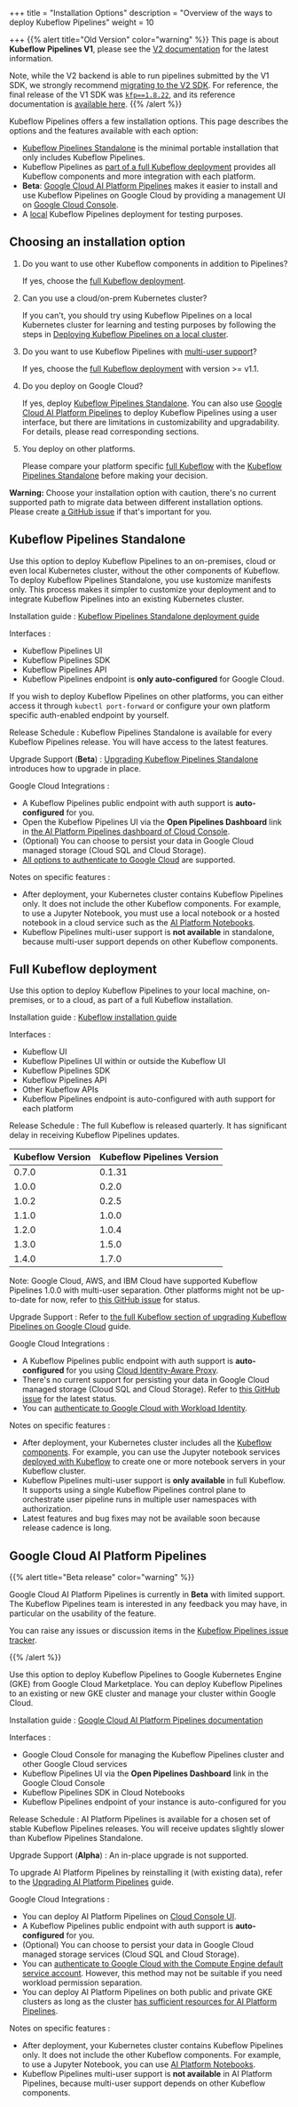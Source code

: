 +++
title = "Installation Options"
description = "Overview of the ways to deploy Kubeflow Pipelines"
weight = 10
                    
+++
{{% alert title="Old Version" color="warning" %}}
This page is about __Kubeflow Pipelines V1__, please see the [V2 documentation](/docs/components/pipelines) for the latest information.

Note, while the V2 backend is able to run pipelines submitted by the V1 SDK, we strongly recommend [migrating to the V2 SDK](/docs/components/pipelines/user-guides/migration).
For reference, the final release of the V1 SDK was [`kfp==1.8.22`](https://pypi.org/project/kfp/1.8.22/), and its reference documentation is [available here](https://kubeflow-pipelines.readthedocs.io/en/1.8.22/).
{{% /alert %}}

Kubeflow Pipelines offers a few installation options.
This page describes the options and the features available
with each option:

* [Kubeflow Pipelines Standalone](#kubeflow-pipelines-standalone) is the minimal
portable installation that only includes Kubeflow Pipelines.
* Kubeflow Pipelines as [part of a full Kubeflow deployment](/docs/started/installing-kubeflow/#kubeflow-platform) provides
all Kubeflow components and more integration with each platform.
* **Beta**: [Google Cloud AI Platform Pipelines](#google-cloud-ai-platform-pipelines) makes it easier to install and use Kubeflow Pipelines on Google Cloud by providing a management UI on [Google Cloud Console](https://console.cloud.google.com/ai-platform/pipelines/clusters).
* A [local](/docs/components/pipelines/legacy-v1/installation/localcluster-deployment) Kubeflow Pipelines deployment for testing purposes.

## Choosing an installation option

1. Do you want to use other Kubeflow components in addition to Pipelines?

    If yes, choose the [full Kubeflow deployment](/docs/started/installing-kubeflow/#kubeflow-platform).
1. Can you use a cloud/on-prem Kubernetes cluster?

    If you can't, you should try using Kubeflow Pipelines on a local Kubernetes cluster for learning and testing purposes by following the steps in [Deploying Kubeflow Pipelines on a local cluster](/docs/components/pipelines/legacy-v1/installation/localcluster-deployment).
1. Do you want to use Kubeflow Pipelines with [multi-user support](https://github.com/kubeflow/pipelines/issues/1223)?

    If yes, choose the [full Kubeflow deployment](/docs/started/installing-kubeflow/#kubeflow-platform) with version >= v1.1.
1. Do you deploy on Google Cloud?

    If yes, deploy [Kubeflow Pipelines Standalone](#kubeflow-pipelines-standalone). You can also
    use [Google Cloud AI Platform Pipelines](#google-cloud-ai-platform-pipelines) to deploy Kubeflow Pipelines
    using a user interface, but there are limitations in
    customizability and upgradability. For details, please read corresponding
    sections.
1. You deploy on other platforms.

    Please compare your platform specific [full Kubeflow](/docs/started/installing-kubeflow/#kubeflow-platform) with the
    [Kubeflow Pipelines Standalone](#kubeflow-pipelines-standalone) before making your decision.

**Warning:** Choose your installation option with caution, there's no current
supported path to migrate data between different installation options. Please
create [a GitHub issue](https://github.com/kubeflow/pipelines/issues/new/choose)
if that's important for you.


<a id="standalone"></a>
## Kubeflow Pipelines Standalone

Use this option to deploy Kubeflow Pipelines to an on-premises, cloud
or even local Kubernetes cluster, without the other components of Kubeflow.
To deploy Kubeflow Pipelines Standalone, you use kustomize manifests only.
This process makes it simpler to customize your deployment and to integrate
Kubeflow Pipelines into an existing Kubernetes cluster.

Installation guide
: [Kubeflow Pipelines Standalone deployment
  guide](/docs/components/pipelines/legacy-v1/installation/standalone-deployment/)

Interfaces
:
  * Kubeflow Pipelines UI
  * Kubeflow Pipelines SDK
  * Kubeflow Pipelines API
  * Kubeflow Pipelines endpoint is **only auto-configured** for Google Cloud.

  If you wish to deploy Kubeflow Pipelines on other platforms, you can either access it through
  `kubectl port-forward` or configure your own platform specific auth-enabled
  endpoint by yourself.

Release Schedule
: Kubeflow Pipelines Standalone is available for every Kubeflow Pipelines release.
You will have access to the latest features.

Upgrade Support (**Beta**)
: [Upgrading Kubeflow Pipelines Standalone](/docs/components/pipelines/legacy-v1/installation/standalone-deployment/#upgrading-kubeflow-pipelines) introduces how to upgrade
in place.

Google Cloud Integrations
:
  * A Kubeflow Pipelines public endpoint with auth support is **auto-configured** for you.
  * Open the Kubeflow Pipelines UI via the **Open Pipelines Dashboard** link in [the AI Platform Pipelines dashboard of Cloud Console](https://console.cloud.google.com/ai-platform/pipelines/clusters).
  * (Optional) You can choose to persist your data in Google Cloud managed storage (Cloud SQL and Cloud Storage).
  * [All options to authenticate to Google Cloud](https://googlecloudplatform.github.io/kubeflow-gke-docs/docs/pipelines/authentication-pipelines/) are supported.

Notes on specific features
:
  * After deployment, your Kubernetes cluster contains Kubeflow Pipelines only.
  It does not include the other Kubeflow components.
  For example, to use a Jupyter Notebook, you must use a local notebook or a
  hosted notebook in a cloud service such as the [AI Platform
  Notebooks](https://cloud.google.com/ai-platform/notebooks/docs/).
  * Kubeflow Pipelines multi-user support is **not available** in standalone, because
  multi-user support depends on other Kubeflow components.

<a id="full-kubeflow"></a>
## Full Kubeflow deployment

Use this option to deploy Kubeflow Pipelines to your local machine, on-premises,
or to a cloud, as part of a full Kubeflow installation.

Installation guide
: [Kubeflow installation guide](/docs/started/)

Interfaces
:
  * Kubeflow UI
  * Kubeflow Pipelines UI within or outside the Kubeflow UI
  * Kubeflow Pipelines SDK
  * Kubeflow Pipelines API
  * Other Kubeflow APIs
  * Kubeflow Pipelines endpoint is auto-configured with auth support for each platform

Release Schedule
: The full Kubeflow is released quarterly. It has significant delay in receiving
Kubeflow Pipelines updates.

| Kubeflow Version       | Kubeflow Pipelines Version |
|------------------------|----------------------------|
| 0.7.0                  | 0.1.31                     |
| 1.0.0                  | 0.2.0                      |
| 1.0.2                  | 0.2.5                      |
| 1.1.0                  | 1.0.0                      |
| 1.2.0                  | 1.0.4                      |
| 1.3.0                  | 1.5.0                      |
| 1.4.0                  | 1.7.0                      |

Note: Google Cloud, AWS, and IBM Cloud have supported Kubeflow Pipelines 1.0.0 with multi-user separation. Other platforms might not be up-to-date for now, refer to [this GitHub issue](https://github.com/kubeflow/manifests/issues/1364#issuecomment-668415871) for status.

Upgrade Support
:
Refer to [the full Kubeflow section of upgrading Kubeflow Pipelines on Google Cloud](https://googlecloudplatform.github.io/kubeflow-gke-docs/docs/pipelines/upgrade/#full-kubeflow) guide.

Google Cloud Integrations
:
  * A Kubeflow Pipelines public endpoint with auth support is **auto-configured** for you using [Cloud Identity-Aware Proxy](https://cloud.google.com/iap).
  * There's no current support for persisting your data in Google Cloud managed storage (Cloud SQL and Cloud Storage). Refer to [this GitHub issue](https://github.com/kubeflow/pipelines/issues/4356) for the latest status.
  * You can [authenticate to Google Cloud with Workload Identity](https://googlecloudplatform.github.io/kubeflow-gke-docs/docs/pipelines/authentication-pipelines/#workload-identity).

Notes on specific features
:
  * After deployment, your Kubernetes cluster includes all the
  [Kubeflow components](/docs/components/).
  For example, you can use the Jupyter notebook services
  [deployed with Kubeflow](/docs/components/notebooks/) to create one or more notebook
  servers in your Kubeflow cluster.
  * Kubeflow Pipelines multi-user support is **only available** in full Kubeflow. It supports
  using a single Kubeflow Pipelines control plane to orchestrate user pipeline
  runs in multiple user namespaces with authorization.
  * Latest features and bug fixes may not be available soon because release
  cadence is long.

<a id="marketplace"></a>
## Google Cloud AI Platform Pipelines

{{% alert title="Beta release" color="warning" %}}
<p>Google Cloud AI Platform Pipelines is currently in <b>Beta</b> with
  limited support. The Kubeflow Pipelines team is interested in any feedback you may have,
  in particular on the usability of the feature.

  You can raise any issues or discussion items in the
  <a href="https://github.com/kubeflow/pipelines/issues">Kubeflow Pipelines
  issue tracker</a>.</p>
{{% /alert %}}

Use this option to deploy Kubeflow Pipelines to Google Kubernetes Engine (GKE)
from Google Cloud Marketplace. You can deploy Kubeflow Pipelines to an existing or new
GKE cluster and manage your cluster within Google Cloud.

Installation guide
: [Google Cloud AI Platform Pipelines documentation](https://cloud.google.com/ai-platform/pipelines/docs)

Interfaces
:
  * Google Cloud Console for managing the Kubeflow Pipelines cluster and other Google Cloud
    services
  * Kubeflow Pipelines UI via the **Open Pipelines Dashboard** link in the
    Google Cloud Console
  * Kubeflow Pipelines SDK in Cloud Notebooks
  * Kubeflow Pipelines endpoint of your instance is auto-configured for you

Release Schedule
: AI Platform Pipelines is available for a chosen set of stable Kubeflow
Pipelines releases. You will receive updates slightly slower than Kubeflow
Pipelines Standalone.

Upgrade Support (**Alpha**)
: An in-place upgrade is not supported.

To upgrade AI Platform Pipelines by reinstalling it (with existing data), refer to the [Upgrading AI Platform Pipelines](https://googlecloudplatform.github.io/kubeflow-gke-docs/docs/pipelines/upgrade/#ai-platform-pipelines) guide.

Google Cloud Integrations
:
  * You can deploy AI Platform Pipelines on [Cloud Console UI](https://console.cloud.google.com/marketplace/details/google-cloud-ai-platform/kubeflow-pipelines).
  * A Kubeflow Pipelines public endpoint with auth support is **auto-configured** for you.
  * (Optional) You can choose to persist your data in Google Cloud managed storage services (Cloud SQL and Cloud Storage).
  * You can [authenticate to Google Cloud with the Compute Engine default service account](https://googlecloudplatform.github.io/kubeflow-gke-docs/docs/pipelines/authentication-pipelines/#compute-engine-default-service-account). However, this method may not be suitable if you need workload permission separation.
  * You can deploy AI Platform Pipelines on both public and private GKE clusters as long as the cluster [has sufficient resources for AI Platform Pipelines](https://cloud.google.com/ai-platform/pipelines/docs/configure-gke-cluster#ensure).

Notes on specific features
:
  * After deployment, your Kubernetes cluster contains Kubeflow Pipelines only.
  It does not include the other Kubeflow components.
  For example, to use a Jupyter Notebook, you can use [AI Platform
  Notebooks](https://cloud.google.com/ai-platform/notebooks/docs/).
  * Kubeflow Pipelines multi-user support is **not available** in AI Platform Pipelines, because
  multi-user support depends on other Kubeflow components.
